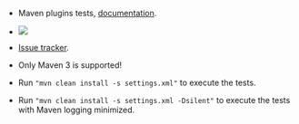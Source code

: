 * Maven plugins tests, [documentation](http://evgeny-goldin.com/wiki/Maven-plugins).

* <a href="http://evgeny-goldin.org/teamcity/viewType.html?buildTypeId=bt8&tab=buildTypeStatusDiv&guest=1"><img src="http://evgeny-goldin.org/teamcity/app/rest/builds/buildType:(id:bt8)/statusIcon"/></a>

* [Issue tracker](http://evgeny-goldin.org/youtrack/issues/pl).

* Only Maven 3 is supported!

* Run `"mvn clean install -s settings.xml"` to execute the tests.

* Run `"mvn clean install -s settings.xml -Dsilent"` to execute the tests with Maven logging minimized.
